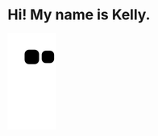 <h1> Hi! My name is Kelly. </h1>

<div>
 
</div> <div>  
 
  ![Snake animation](https://github.com/rafaballerini/rafaballerini/blob/output/github-contribution-grid-snake.svg)
 
</div>
